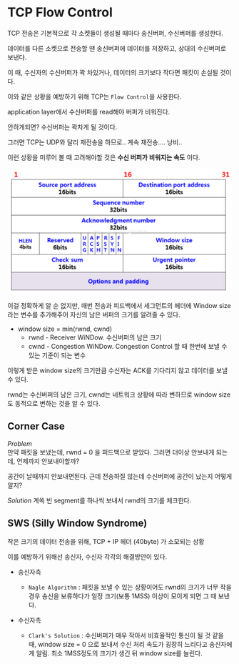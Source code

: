 <!-- @format -->

# TCP Flow Control

TCP 전송은 기본적으로 각 소켓들이 생성될 때마다 송신버퍼, 수신버퍼를 생성한다.

데이터를 다른 소켓으로 전송할 땐 송신버퍼에 데이터를 저장하고, 상대의 수신버퍼로 보낸다.

이 때, 수신자의 수신버퍼가 꽉 차있거나, 데이터의 크기보다 작다면 패킷이 손실될 것이다.

이와 같은 상황을 예방하기 위해 TCP는 `Flow Control`을 사용한다.

application layer에서 수신버퍼를 read해야 버퍼가 비워진다.

안하게되면? 수신버퍼는 꽉차게 될 것이다.

그러면 TCP는 UDP와 달리 재전송을 하므로.. 계속 재전송.... 낭비..

이런 상황을 미루어 볼 때 고려해야할 것은 **수신 버퍼가 비워지는 속도** 이다.

![](img/tcp-segment-header-format.png)

이걸 정확하게 알 순 없지만, 매번 전송과 피드백에서 세그먼트의 헤더에 Window size 라는 변수를 추가해주어 자신의 남은 버퍼의 크기를 알려줄 수 있다.

- window size = min(rwnd, cwnd)
  - rwnd - Receiver WiNDow. 수신버퍼의 남은 크기
  - cwnd - Congestion WiNDow. Congestion Control 할 때 한번에 보낼 수 있는 기준이 되는 변수

이렇게 받은 window size의 크기만큼 수신자는 ACK를 기다리지 않고 데이터를 보낼 수 있다.

rwnd는 수신버퍼의 남은 크기, cwnd는 네트워크 상황에 따라 변하므로 window size도 동적으로 변하는 것을 알 수 있다.

## Corner Case

_Problem_  
만약 패킷을 보냈는데, rwnd = 0 을 피드백으로 받았다. 그러면 더이상 안보내게 되는데, 언제까지 안보내야할까?

공간이 날때까지 안보내면된다. 근데 전송하질 않는데 수신버퍼에 공간이 났는지 어떻게 알지?

_Solution_
계쏙 빈 segment를 하나씩 보내서 rwnd의 크기를 체크한다.

## SWS (Silly Window Syndrome)

작은 크기의 데이터 전송을 위해, TCP + IP 헤더 (40byte) 가 소모되는 상황

이를 예방하기 위해선 송신자, 수신자 각각의 해결방안이 있다.

- 송신자측

  - `Nagle Algorithm` : 패킷을 보낼 수 있는 상황이어도 rwnd의 크기가 너무 작을 경우 송신을 보류하다가 일정 크기(보통 1MSS) 이상이 모이게 되면 그 때 보낸다.

- 수신자측

  - `Clark's Solution` :
    수신버퍼가 매우 작아서 비효율적인 통신이 될 것 같을 때, window size = 0 으로 보내서 수신 처리 속도가 굉장히 느리다고 송신자에게 알림. 최소 1MSS정도의 크기가 생긴 뒤 window size를 늘린다.
